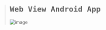 ># `Web View Android App`
>![image](https://github.com/user-attachments/assets/24594ef7-b85b-4c5e-9433-d2af21e4177b)
